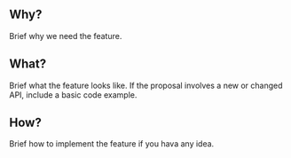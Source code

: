 <!--
  Please fill out each section below, otherwise, your issue will be closed.

  Useful Links:
  - Gatsby RFCs: https://github.com/gatsbyjs/rfcs
  - How to Contribute: https://www.gatsbyjs.org/contributing/how-to-contribute/
  - How to File an Issue: https://www.gatsbyjs.org/contributing/how-to-file-an-issue/

  Before opening a new issue, please search existing issues:  https://github.com/yuxiang660/little-bee-blog/issues
-->

## Why?

Brief why we need the feature.

## What?

Brief what the feature looks like.
If the proposal involves a new or changed API, include a basic code example.

## How?

Brief how to implement the feature if you hava any idea.
